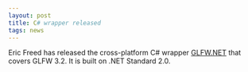 ```yaml
---
layout: post
title: C# wrapper released
tags: news
---
```


Eric Freed has released the cross-platform C# wrapper
[GLFW.NET](https://github.com/ForeverZer0/glfw-net) that covers GLFW 3.2.  It is
built on .NET Standard 2.0.
